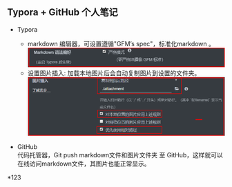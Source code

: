 ## Typora + GitHub 个人笔记
* Typora 
  * markdown 编辑器，可设置遵循"GFM’s spec"，标准化markdown 。
  ![Typora_set_strict_mode](attachment/Typora_set_strict_mode.png)
  * 设置图片插入: 加载本地图片后会自动复制图片到设置的文件夹。
  ![Typora_set_insert_pic](attachment/Typora_set_insert_pic.png)
  
* GitHub   
  代码托管器，Git push markdown文件和图片文件夹 至 GitHub，这样就可以在线访问markdown文件，其图片也能正常显示。

*123
